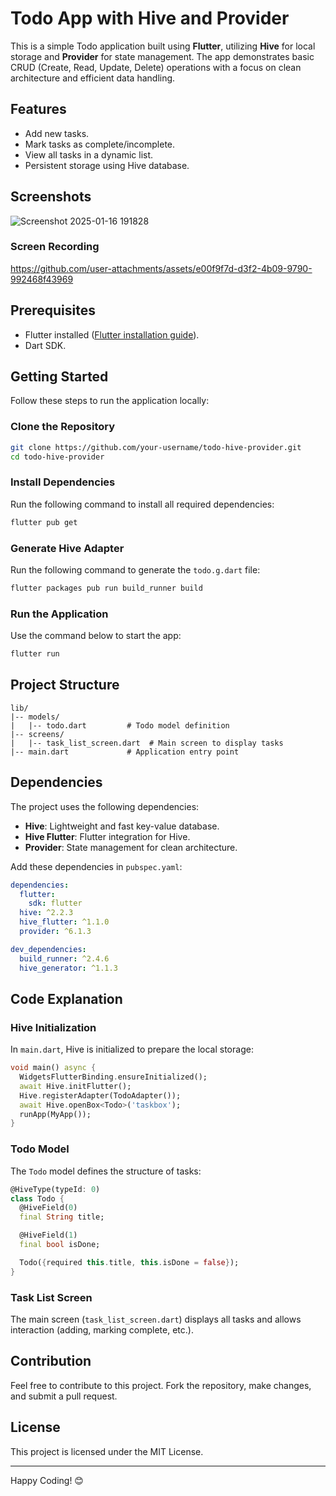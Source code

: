 # Todo App with Hive and Provider

This is a simple Todo application built using **Flutter**, utilizing **Hive** for local storage and **Provider** for state management. The app demonstrates basic CRUD (Create, Read, Update, Delete) operations with a focus on clean architecture and efficient data handling.

## Features
- Add new tasks.
- Mark tasks as complete/incomplete.
- View all tasks in a dynamic list.
- Persistent storage using Hive database.

## Screenshots
![Screenshot 2025-01-16 191828](https://github.com/user-attachments/assets/4c3147cb-edf3-4b47-afab-a919a51dabd7)

### Screen Recording 
https://github.com/user-attachments/assets/e00f9f7d-d3f2-4b09-9790-992468f43969


## Prerequisites
- Flutter installed ([Flutter installation guide](https://docs.flutter.dev/get-started/install)).
- Dart SDK.

## Getting Started
Follow these steps to run the application locally:

### Clone the Repository
```bash
git clone https://github.com/your-username/todo-hive-provider.git
cd todo-hive-provider
```

### Install Dependencies
Run the following command to install all required dependencies:
```bash
flutter pub get
```

### Generate Hive Adapter
Run the following command to generate the `todo.g.dart` file:
```bash
flutter packages pub run build_runner build
```

### Run the Application
Use the command below to start the app:
```bash
flutter run
```

## Project Structure
```
lib/
|-- models/
|   |-- todo.dart         # Todo model definition
|-- screens/
|   |-- task_list_screen.dart  # Main screen to display tasks
|-- main.dart             # Application entry point
```

## Dependencies
The project uses the following dependencies:
- **Hive**: Lightweight and fast key-value database.
- **Hive Flutter**: Flutter integration for Hive.
- **Provider**: State management for clean architecture.

Add these dependencies in `pubspec.yaml`:
```yaml
dependencies:
  flutter:
    sdk: flutter
  hive: ^2.2.3
  hive_flutter: ^1.1.0
  provider: ^6.1.3

dev_dependencies:
  build_runner: ^2.4.6
  hive_generator: ^1.1.3
```

## Code Explanation
### Hive Initialization
In `main.dart`, Hive is initialized to prepare the local storage:
```dart
void main() async {
  WidgetsFlutterBinding.ensureInitialized();
  await Hive.initFlutter();
  Hive.registerAdapter(TodoAdapter());
  await Hive.openBox<Todo>('taskbox');
  runApp(MyApp());
}
```
### Todo Model
The `Todo` model defines the structure of tasks:
```dart
@HiveType(typeId: 0)
class Todo {
  @HiveField(0)
  final String title;

  @HiveField(1)
  final bool isDone;

  Todo({required this.title, this.isDone = false});
}
```
### Task List Screen
The main screen (`task_list_screen.dart`) displays all tasks and allows interaction (adding, marking complete, etc.).

## Contribution
Feel free to contribute to this project. Fork the repository, make changes, and submit a pull request.

## License
This project is licensed under the MIT License.

---
Happy Coding! 😊
